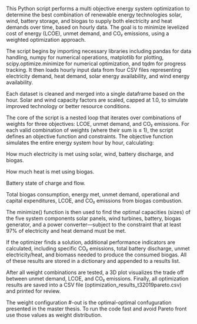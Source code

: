 This Python script performs a multi objective energy system optimization to determine the best combination of renewable energy technologies solar, wind, battery storage, and biogas to supply both electricity and heat demands over time, based on hourly data. The goal is to minimize levelized cost of energy (LCOE), unmet demand, and CO₂ emissions, using a weighted optimization approach.

The script begins by importing necessary libraries including pandas for data handling, numpy for numerical operations, matplotlib for plotting, scipy.optimize.minimize for numerical optimization, and tqdm for progress tracking. It then loads hourly input data from four CSV files representing electricity demand, heat demand, solar energy availability, and wind energy availability.

Each dataset is cleaned and merged into a single dataframe based on the hour. Solar and wind capacity factors are scaled, capped at 1.0, to simulate improved technology or better resource conditions.

The core of the script is a nested loop that iterates over combinations of weights for three objectives: LCOE, unmet demand, and CO₂ emissions. For each valid combination of weights (where their sum is ≤ 1), the script defines an objective function and constraints. The objective function simulates the entire energy system hour by hour, calculating:

How much electricity is met using solar, wind, battery discharge, and biogas.

How much heat is met using biogas.

Battery state of charge and flow.

Total biogas consumption, energy met, unmet demand, operational and capital expenditures, LCOE, and CO₂ emissions from biogas combustion.

The minimize() function is then used to find the optimal capacities (sizes) of the five system components solar panels, wind turbines, battery, biogas generator, and a power converter—subject to the constraint that at least 97% of electricity and heat demand must be met.

If the optimizer finds a solution, additional performance indicators are calculated, including specific CO₂ emissions, total battery discharge, unmet electricity/heat, and biomass needed to produce the consumed biogas. All of these results are stored in a dictionary and appended to a results list.

After all weight combinations are tested, a 3D plot visualizes the trade off between unmet demand, LCOE, and CO₂ emissions. Finally, all optimization results are saved into a CSV file (optimization_results_t32019pareto.csv) and printed for review.

The weight configuration #-out is the optimal-optimal confuguration presented in the master thesis. To run the code fast and avoid Pareto front use those values as weight distribution. 
